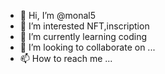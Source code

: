 - 👋 Hi, I’m @monal5
- 👀 I’m interested NFT,inscription
- 🌱 I’m currently learning coding
- 💞️ I’m looking to collaborate on ...
- 📫 How to reach me ...

<!---
monal5/monal5 is a ✨ special ✨ repository because its `README.md` (this file) appears on your GitHub profile.
You can click the Preview link to take a look at your changes.
--->
